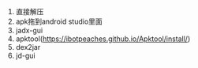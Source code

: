1. 直接解压
2. apk拖到android studio里面
3. jadx-gui
4. apktool(https://ibotpeaches.github.io/Apktool/install/)
5. dex2jar
6. jd-gui